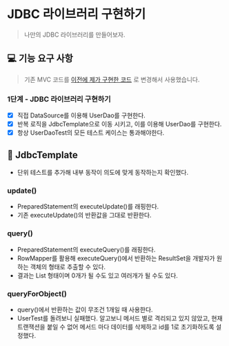 # JDBC 라이브러리 구현하기

> 나만의 JDBC 라이브러리를 만들어보자.

## 💻 기능 요구 사항

> 기존 MVC 코드를 [이전에 제가 구현한 코드](https://github.com/RIANAEH/jwp-dashboard-mvc/tree/step3) 로 변경해서 사용했습니다. 

### 1단계 - JDBC 라이브러리 구현하기

- [X] 직접 DataSource를 이용해 UserDao를 구현한다.
- [X] 반복 로직을 JdbcTemplate으로 이동 시키고, 이를 이용해 UserDao를 구현한다.
- [X] 항상 UserDaoTest의 모든 테스트 케이스는 통과해야한다.

## 🧹 JdbcTemplate

- 단위 테스트를 추가해 내부 동작이 의도에 맞게 동작하는지 확인했다. 

### update()

- PreparedStatement의 executeUpdate()를 래핑한다.
- 기존 executeUpdate()의 반환값을 그대로 반환한다.

### query()

- PreparedStatement의 executeQuery()를 래핑한다.
- RowMapper를 활용해 executeQuery()에서 반환하는 ResultSet을 개발자가 원하는 객체의 형태로 추출할 수 있다. 
- 결과는 List 형태이며 0개가 될 수도 있고 여러개가 될 수도 있다. 

### queryForObject()

- query()에서 반환하는 값이 무조건 1개일 때 사용한다.
- UserTest를 돌려보니 실패했다. 알고보니 메서드 별로 격리되고 있지 않았고, 현재 트랜잭션을 붙일 수 없어 메서드 마다 데이터를 삭제하고 id를 1로 초기화하도록 설정했다. 

